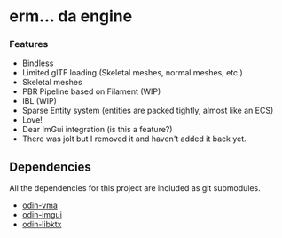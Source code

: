 # erm... da engine

### Features
- Bindless
- Limited glTF loading (Skeletal meshes, normal meshes, etc.)
- Skeletal meshes
- PBR Pipeline based on Filament (WIP)
- IBL (WIP)
- Sparse Entity system (entities are packed tightly, almost like an ECS)
- Love!
- Dear ImGui integration (is this a feature?)
- There was jolt but I removed it and haven't added it back yet.

## Dependencies

 All the dependencies for this project are included as git submodules.
 
 - [odin-vma](https://github.com/DanielGavin/odin-vma)
 - [odin-imgui](https://gitlab.com/L-4/odin-imgui)
 - [odin-libktx](https://github.com/DanielGavin/odin-libktx)
